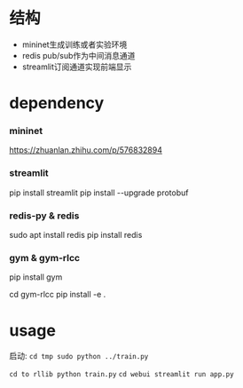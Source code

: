 # 结构
- mininet生成训练或者实验环境
- redis pub/sub作为中间消息通道
- streamlit订阅通道实现前端显示

# dependency

### mininet
https://zhuanlan.zhihu.com/p/576832894

### streamlit
pip install streamlit
pip install --upgrade protobuf

### redis-py & redis
sudo apt install redis
pip install redis

### gym & gym-rlcc
pip install gym

cd gym-rlcc
pip install -e .

# usage
启动:
`cd tmp
sudo python ../train.py
`

`
cd to rllib
python train.py
`
`
cd webui
streamlit run app.py
`